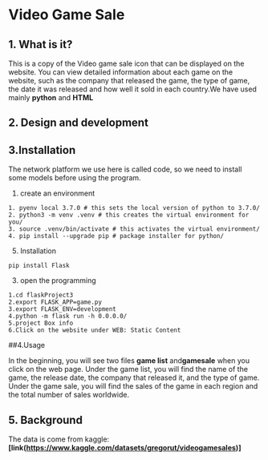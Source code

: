 # Video Game Sale

## 1. What is it?
This is a copy of the Video game sale icon that can be displayed on the website. You can view detailed information about each game on the website, such as the company that released the game, the type of game, the date it was released and how well it sold in each country.We have used mainly **python**  and **HTML**
## 2. Design and development

## 3.Installation
The network platform we use here is called code, so we need to install some models before using the program.
1. create an environment
```
1. pyenv local 3.7.0 # this sets the local version of python to 3.7.0/ 
2. python3 -m venv .venv # this creates the virtual environment for you/ 
3. source .venv/bin/activate # this activates the virtual environment/ 
4. pip install --upgrade pip # package installer for python/ 
``` 
5. Installation
```
pip install Flask
```
3. open the programming
```
1.cd flaskProject3
2.export FLASK_APP=game.py
3.export FLASK_ENV=development
4.python -m flask run -h 0.0.0.0/
5.project Box info 
6.Click on the website under WEB: Static Content

```
##4.Usage

In the beginning, you will see two files **game list** and**gamesale** when you click on the web page. 
Under the game list, you will find the name of the game, the release date, the company that released it, and the type of game.
Under the game sale, you will find the sales of the game in each region and the total number of sales worldwide.

## 5. Background

The data is come from kaggle:**[link(https://www.kaggle.com/datasets/gregorut/videogamesales)]**

